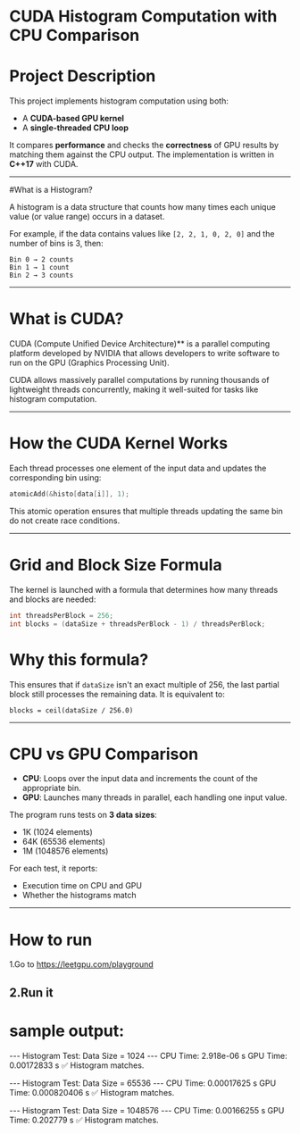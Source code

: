
# CUDA Histogram Computation with CPU Comparison

# Project Description

This project implements histogram computation using both:
- A **CUDA-based GPU kernel**
- A **single-threaded CPU loop**

It compares **performance** and checks the **correctness** of GPU results by matching them against the CPU output. The implementation is written in **C++17** with CUDA.

---

#What is a Histogram?

A histogram is a data structure that counts how many times each unique value (or value range) occurs in a dataset.

For example, if the data contains values like `[2, 2, 1, 0, 2, 0]` and the number of bins is 3, then:
```
Bin 0 → 2 counts  
Bin 1 → 1 count  
Bin 2 → 3 counts
```

---

#  What is CUDA?

CUDA (Compute Unified Device Architecture)** is a parallel computing platform developed by NVIDIA that allows developers to write software to run on the GPU (Graphics Processing Unit).

CUDA allows massively parallel computations by running thousands of lightweight threads concurrently, making it well-suited for tasks like histogram computation.

---

# How the CUDA Kernel Works

Each thread processes one element of the input data and updates the corresponding bin using:

```cpp
atomicAdd(&histo[data[i]], 1);
```

This atomic operation ensures that multiple threads updating the same bin do not create race conditions.

---

# Grid and Block Size Formula

The kernel is launched with a formula that determines how many threads and blocks are needed:

```cpp
int threadsPerBlock = 256;
int blocks = (dataSize + threadsPerBlock - 1) / threadsPerBlock;
```

# Why this formula?

This ensures that if `dataSize` isn't an exact multiple of 256, the last partial block still processes the remaining data. It is equivalent to:
```
blocks = ceil(dataSize / 256.0)
```

---

# CPU vs GPU Comparison

- **CPU**: Loops over the input data and increments the count of the appropriate bin.
- **GPU**: Launches many threads in parallel, each handling one input value.

The program runs tests on **3 data sizes**:
- 1K (1024 elements)
- 64K (65536 elements)
- 1M (1048576 elements)

For each test, it reports:
- Execution time on CPU and GPU
- Whether the histograms match

---





# How to run 

1.Go to 
https://leetgpu.com/playground

2.Run it 
---



# sample output:
--- Histogram Test: Data Size = 1024 ---
CPU Time: 2.918e-06 s
GPU Time: 0.00172833 s
✅ Histogram matches.

--- Histogram Test: Data Size = 65536 ---
CPU Time: 0.00017625 s
GPU Time: 0.000820406 s
✅ Histogram matches.

--- Histogram Test: Data Size = 1048576 ---
CPU Time: 0.00166255 s
GPU Time: 0.202779 s
✅ Histogram matches.